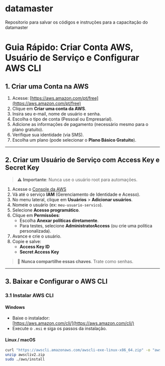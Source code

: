 # datamaster
Repositorio para salvar os códigos e instruções para a capacitação do datamaster

# Guia Rápido: Criar Conta AWS, Usuário de Serviço e Configurar AWS CLI

## 1. Criar uma Conta na AWS

1. Acesse: [https://aws.amazon.com/pt/free](https://aws.amazon.com/pt/free)
2. Clique em **Criar uma conta da AWS**.
3. Insira seu e-mail, nome de usuário e senha.
4. Escolha o tipo de conta (Pessoal ou Empresarial).
5. Adicione as informações de pagamento (necessário mesmo para o plano gratuito).
6. Verifique sua identidade (via SMS).
7. Escolha um plano (pode selecionar o **Plano Básico Gratuito**).

---

## 2. Criar um Usuário de Serviço com Access Key e Secret Key

> ⚠️ **Importante**: Nunca use o usuário root para automações.

1. Acesse o [Console da AWS](https://console.aws.amazon.com/)
2. Vá até o serviço **IAM** (Gerenciamento de Identidade e Acesso).
3. No menu lateral, clique em **Usuários** > **Adicionar usuários**.
4. Nomeie o usuário (ex: `meu-usuario-servico`).
5. Selecione **Acesso programático**.
6. Clique em **Permissões**:
   - Escolha **Anexar políticas diretamente**.
   - Para testes, selecione **AdministratorAccess** (ou crie uma política personalizada).
7. Avance e crie o usuário.
8. Copie e salve:
   - **Access Key ID**
   - **Secret Access Key**

> 🔐 **Nunca compartilhe essas chaves**. Trate como senhas.

---

## 3. Baixar e Configurar o AWS CLI

### 3.1 Instalar AWS CLI

#### Windows

- Baixe o instalador:  
  [https://aws.amazon.com/cli/](https://aws.amazon.com/cli/)
- Execute o `.msi` e siga os passos da instalação.

#### Linux / macOS

```bash
curl "https://awscli.amazonaws.com/awscli-exe-linux-x86_64.zip" -o "awscliv2.zip"
unzip awscliv2.zip
sudo ./aws/install


